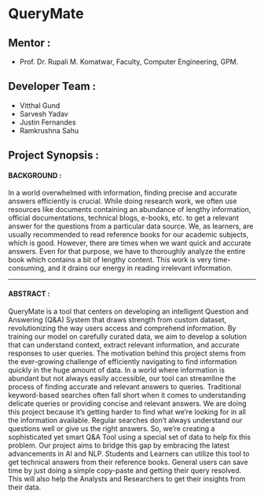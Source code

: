 # QueryMate

## Mentor :

- Prof. Dr. Rupali M. Komatwar, Faculty, Computer Engineering, GPM.

## Developer Team :

- Vitthal Gund
- Sarvesh Yadav
- Justin Fernandes
- Ramkrushna Sahu

## Project Synopsis :

#### BACKGROUND :

In a world overwhelmed with information, finding precise and accurate answers efficiently is crucial. While doing research work, we often use resources like documents containing an abundance of lengthy information, official documentations, technical blogs, e-books, etc. to get a relevant answer for the questions from a particular data source. We, as learners, are usually recommended to read reference books for our academic subjects, which is good. However, there are times when we want quick and accurate answers. Even for that purpose, we have to thoroughly analyze the entire book which contains a bit of lengthy content. This work is very time-consuming, and it drains our energy in reading irrelevant information.

---

#### ABSTRACT :

QueryMate is a tool that centers on developing an intelligent Question and Answering (Q&A) System that draws strength from custom dataset, revolutionizing the way users access and comprehend information. By training our model on carefully curated data, we aim to develop a solution that can understand context, extract relevant information, and accurate responses to user queries. The motivation behind this project stems from the ever-growing challenge of efficiently navigating to find information quickly in the huge amount of data. In a world where information is abundant but not always easily accessible, our tool can streamline the process of finding accurate and relevant answers to queries. Traditional keyword-based searches often fall short when it comes to understanding delicate queries or providing concise and relevant answers. We are doing this project because it’s getting harder to find what we’re looking for in all the information available. Regular searches don’t always understand our questions well or give us the right answers. So, we’re creating a sophisticated yet smart Q&A Tool using a special set of data to help fix this problem. Our project aims to bridge this gap by embracing the latest advancements in AI and NLP. Students and Learners can utilize this tool to get technical answers from their reference books. General users can save time by just doing a simple copy-paste and getting their query resolved. This will also help the Analysts and Researchers to get their insights from their data.
